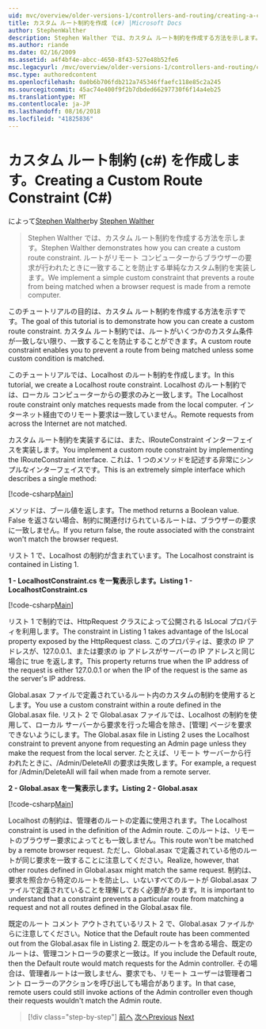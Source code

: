 ```yaml
---
uid: mvc/overview/older-versions-1/controllers-and-routing/creating-a-custom-route-constraint-cs
title: カスタム ルート制約を作成 (c#) |Microsoft Docs
author: StephenWalther
description: Stephen Walther では、カスタム ルート制約を作成する方法を示します。 単純な実装のルートがされたりすることを防止するカスタムの制約に一致する w.
ms.author: riande
ms.date: 02/16/2009
ms.assetid: a4f4bf4e-abcc-4650-8f43-527e48b52fe6
msc.legacyurl: /mvc/overview/older-versions-1/controllers-and-routing/creating-a-custom-route-constraint-cs
msc.type: authoredcontent
ms.openlocfilehash: 0a0b6b706fdb212a745346ffaefc118e85c2a245
ms.sourcegitcommit: 45ac74e400f9f2b7dbded66297730f6f14a4eb25
ms.translationtype: MT
ms.contentlocale: ja-JP
ms.lasthandoff: 08/16/2018
ms.locfileid: "41825836"
---
```

<a name="creating-a-custom-route-constraint-c"></a><span data-ttu-id="953d2-104">カスタム ルート制約 (c#) を作成します。</span><span class="sxs-lookup"><span data-stu-id="953d2-104">Creating a Custom Route Constraint (C#)</span></span>
====================
<span data-ttu-id="953d2-105">によって[Stephen Walther](https://github.com/StephenWalther)</span><span class="sxs-lookup"><span data-stu-id="953d2-105">by [Stephen Walther](https://github.com/StephenWalther)</span></span>

> <span data-ttu-id="953d2-106">Stephen Walther では、カスタム ルート制約を作成する方法を示します。</span><span class="sxs-lookup"><span data-stu-id="953d2-106">Stephen Walther demonstrates how you can create a custom route constraint.</span></span> <span data-ttu-id="953d2-107">ルートがリモート コンピューターからブラウザーの要求が行われたときに一致することを防止する単純なカスタム制約を実装します。</span><span class="sxs-lookup"><span data-stu-id="953d2-107">We implement a simple custom constraint that prevents a route from being matched when a browser request is made from a remote computer.</span></span>


<span data-ttu-id="953d2-108">このチュートリアルの目的は、カスタム ルート制約を作成する方法を示すです。</span><span class="sxs-lookup"><span data-stu-id="953d2-108">The goal of this tutorial is to demonstrate how you can create a custom route constraint.</span></span> <span data-ttu-id="953d2-109">カスタム ルート制約では、ルートがいくつかのカスタム条件が一致しない限り、一致することを防止することができます。</span><span class="sxs-lookup"><span data-stu-id="953d2-109">A custom route constraint enables you to prevent a route from being matched unless some custom condition is matched.</span></span>

<span data-ttu-id="953d2-110">このチュートリアルでは、Localhost のルート制約を作成します。</span><span class="sxs-lookup"><span data-stu-id="953d2-110">In this tutorial, we create a Localhost route constraint.</span></span> <span data-ttu-id="953d2-111">Localhost のルート制約では、ローカル コンピューターからの要求のみと一致します。</span><span class="sxs-lookup"><span data-stu-id="953d2-111">The Localhost route constraint only matches requests made from the local computer.</span></span> <span data-ttu-id="953d2-112">インターネット経由でのリモート要求は一致していません。</span><span class="sxs-lookup"><span data-stu-id="953d2-112">Remote requests from across the Internet are not matched.</span></span>

<span data-ttu-id="953d2-113">カスタム ルート制約を実装するには、また、IRouteConstraint インターフェイスを実装します。</span><span class="sxs-lookup"><span data-stu-id="953d2-113">You implement a custom route constraint by implementing the IRouteConstraint interface.</span></span> <span data-ttu-id="953d2-114">これは、1 つのメソッドを記述する非常にシンプルなインターフェイスです。</span><span class="sxs-lookup"><span data-stu-id="953d2-114">This is an extremely simple interface which describes a single method:</span></span>

[!code-csharp[Main](creating-a-custom-route-constraint-cs/samples/sample1.cs)]

<span data-ttu-id="953d2-115">メソッドは、ブール値を返します。</span><span class="sxs-lookup"><span data-stu-id="953d2-115">The method returns a Boolean value.</span></span> <span data-ttu-id="953d2-116">False を返さない場合、制約に関連付けられているルートは、ブラウザーの要求に一致しません。</span><span class="sxs-lookup"><span data-stu-id="953d2-116">If you return false, the route associated with the constraint won't match the browser request.</span></span>

<span data-ttu-id="953d2-117">リスト 1 で、Localhost の制約が含まれています。</span><span class="sxs-lookup"><span data-stu-id="953d2-117">The Localhost constraint is contained in Listing 1.</span></span>

<span data-ttu-id="953d2-118">**1 - LocalhostConstraint.cs を一覧表示します。**</span><span class="sxs-lookup"><span data-stu-id="953d2-118">**Listing 1 - LocalhostConstraint.cs**</span></span>

[!code-csharp[Main](creating-a-custom-route-constraint-cs/samples/sample2.cs)]

<span data-ttu-id="953d2-119">リスト 1 で制約では、HttpRequest クラスによって公開される IsLocal プロパティを利用します。</span><span class="sxs-lookup"><span data-stu-id="953d2-119">The constraint in Listing 1 takes advantage of the IsLocal property exposed by the HttpRequest class.</span></span> <span data-ttu-id="953d2-120">このプロパティは、要求の IP アドレスが、127.0.0.1、または要求の ip アドレスがサーバーの IP アドレスと同じ場合に true を返します。</span><span class="sxs-lookup"><span data-stu-id="953d2-120">This property returns true when the IP address of the request is either 127.0.0.1 or when the IP of the request is the same as the server's IP address.</span></span>

<span data-ttu-id="953d2-121">Global.asax ファイルで定義されているルート内のカスタムの制約を使用するとします。</span><span class="sxs-lookup"><span data-stu-id="953d2-121">You use a custom constraint within a route defined in the Global.asax file.</span></span> <span data-ttu-id="953d2-122">リスト 2 で Global.asax ファイルでは、Localhost の制約を使用して、ローカル サーバーから要求を行った場合を除き、[管理] ページを要求できないようにします。</span><span class="sxs-lookup"><span data-stu-id="953d2-122">The Global.asax file in Listing 2 uses the Localhost constraint to prevent anyone from requesting an Admin page unless they make the request from the local server.</span></span> <span data-ttu-id="953d2-123">たとえば、リモート サーバーから行われたときに、/Admin/DeleteAll の要求は失敗します。</span><span class="sxs-lookup"><span data-stu-id="953d2-123">For example, a request for /Admin/DeleteAll will fail when made from a remote server.</span></span>

<span data-ttu-id="953d2-124">**2 - Global.asax を一覧表示します。**</span><span class="sxs-lookup"><span data-stu-id="953d2-124">**Listing 2 - Global.asax**</span></span>

[!code-csharp[Main](creating-a-custom-route-constraint-cs/samples/sample3.cs)]

<span data-ttu-id="953d2-125">Localhost の制約は、管理者のルートの定義に使用されます。</span><span class="sxs-lookup"><span data-stu-id="953d2-125">The Localhost constraint is used in the definition of the Admin route.</span></span> <span data-ttu-id="953d2-126">このルートは、リモートのブラウザー要求によってとも一致しません。</span><span class="sxs-lookup"><span data-stu-id="953d2-126">This route won't be matched by a remote browser request.</span></span> <span data-ttu-id="953d2-127">ただし、Global.asax で定義されている他のルートが同じ要求を一致することに注意してください。</span><span class="sxs-lookup"><span data-stu-id="953d2-127">Realize, however, that other routes defined in Global.asax might match the same request.</span></span> <span data-ttu-id="953d2-128">制約は、要求を照合から特定のルートを防止し、いないすべてのルートが Global.asax ファイルで定義されていることを理解しておく必要があります。</span><span class="sxs-lookup"><span data-stu-id="953d2-128">It is important to understand that a constraint prevents a particular route from matching a request and not all routes defined in the Global.asax file.</span></span>

<span data-ttu-id="953d2-129">既定のルート コメント アウトされているリスト 2 で、Global.asax ファイルからに注意してください。</span><span class="sxs-lookup"><span data-stu-id="953d2-129">Notice that the Default route has been commented out from the Global.asax file in Listing 2.</span></span> <span data-ttu-id="953d2-130">既定のルートを含める場合、既定のルートは、管理コントローラの要求と一致は。</span><span class="sxs-lookup"><span data-stu-id="953d2-130">If you include the Default route, then the Default route would match requests for the Admin controller.</span></span> <span data-ttu-id="953d2-131">その場合は、管理者ルートは一致しません、要求でも、リモート ユーザーは管理者コント ローラーのアクションを呼び出しても場合があります。</span><span class="sxs-lookup"><span data-stu-id="953d2-131">In that case, remote users could still invoke actions of the Admin controller even though their requests wouldn't match the Admin route.</span></span>

> [!div class="step-by-step"]
> <span data-ttu-id="953d2-132">[前へ](creating-a-route-constraint-cs.md)
> [次へ](asp-net-mvc-controller-overview-vb.md)</span><span class="sxs-lookup"><span data-stu-id="953d2-132">[Previous](creating-a-route-constraint-cs.md)
[Next](asp-net-mvc-controller-overview-vb.md)</span></span>
